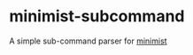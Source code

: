 # minimist-subcommand

A simple sub-command parser for [minimist](https://www.npmjs.com/package/minimist)
